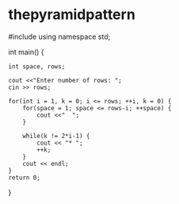 # thepyramidpattern
#include <iostream>
using namespace std;

int main() {

    int space, rows;

    cout <<"Enter number of rows: ";
    cin >> rows;

    for(int i = 1, k = 0; i <= rows; ++i, k = 0) {
        for(space = 1; space <= rows-i; ++space) {
            cout <<"  ";
        }

        while(k != 2*i-1) {
            cout << "* ";
            ++k;
        }
        cout << endl;
    }    
    return 0;
}
